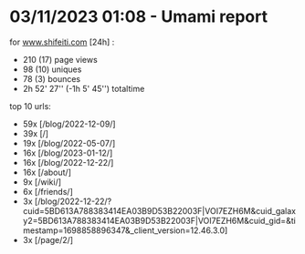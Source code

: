 # 03/11/2023 01:08 - Umami report
for www.shifeiti.com [24h] :

 - 210 (17) page views
 - 98 (10) uniques
 - 78 (3) bounces
 - 2h 52' 27'' (-1h 5' 45'') totaltime


top 10 urls:
 - 59x [/blog/2022-12-09/]
 - 39x [/]
 - 19x [/blog/2022-05-07/]
 - 16x [/blog/2023-01-12/]
 - 16x [/blog/2022-12-22/]
 - 16x [/about/]
 - 9x [/wiki/]
 - 6x [/friends/]
 - 3x [/blog/2022-12-22/?cuid=5BD613A788383414EA03B9D53B22003F|VOI7EZH6M&cuid_galaxy2=5BD613A788383414EA03B9D53B22003F|VOI7EZH6M&cuid_gid=&timestamp=1698858896347&_client_version=12.46.3.0]
 - 3x [/page/2/]


